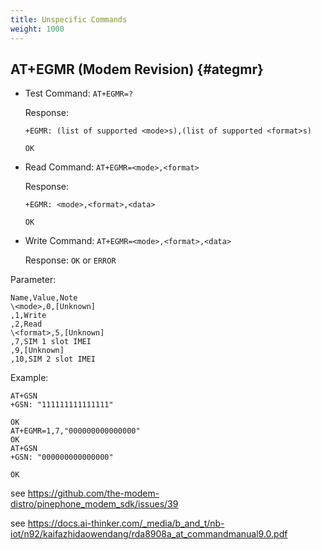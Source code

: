 ```yaml
---
title: Unspecific Commands
weight: 1000
---
```


## AT+EGMR (Modem Revision) {#ategmr}

- Test Command: `AT+EGMR=?`

  Response:

  ```at
  +EGMR: (list of supported <mode>s),(list of supported <format>s)

  OK
  ```

- Read Command: `AT+EGMR=<mode>,<format>`

  Response:

  ```at
  +EGMR: <mode>,<format>,<data>

  OK
  ```

- Write Command: `AT+EGMR=<mode>,<format>,<data>`

  Response: `OK` or `ERROR`

Parameter:

```csv
Name,Value,Note
\<mode>,0,[Unknown]
,1,Write
,2,Read
\<format>,5,[Unknown]
,7,SIM 1 slot IMEI
,9,[Unknown]
,10,SIM 2 slot IMEI
```

Example:

```at
AT+GSN
+GSN: "111111111111111"

OK
AT+EGMR=1,7,"000000000000000"
OK
AT+GSN
+GSN: "000000000000000"

OK
```

see <https://github.com/the-modem-distro/pinephone_modem_sdk/issues/39>

see <https://docs.ai-thinker.com/_media/b_and_t/nb-iot/n92/kaifazhidaowendang/rda8908a_at_commandmanual9.0.pdf>
